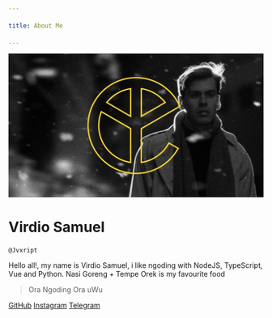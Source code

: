 ```yaml
---

title: About Me

---
```


![jvx](../.vuepress/file/yc.jpg)

# Virdio Samuel
`@Jvxript`

Hello all!, my name is Virdio Samuel, i like ngoding with NodeJS, TypeScript, Vue and Python. Nasi Goreng + Tempe Orek is my favourite food

> Ora Ngoding Ora uWu

[GitHub](http://github.com/diosamuel)
[Instagram](http://instagram.com/dio6.9sam)
[Telegram](http://t.me/jvxcript)

